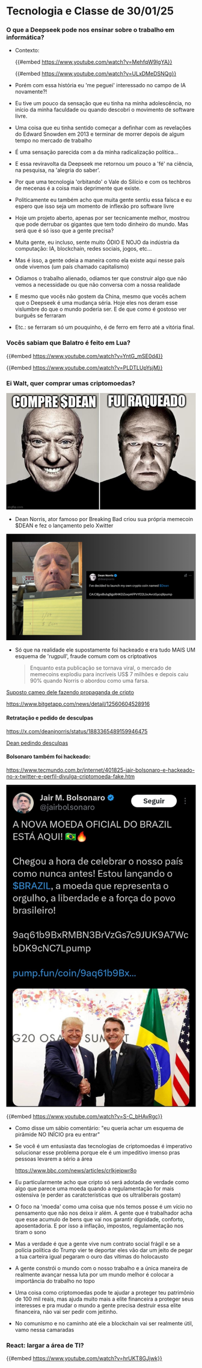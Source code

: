 # Tecnologia e Classe de 30/01/25

### O que a Deepseek pode nos ensinar sobre o trabalho em informática?

- Contexto:

  {{#embed https://www.youtube.com/watch?v=MehfqW9lgYA}}

  {{#embed https://www.youtube.com/watch?v=ULxDMeDSNQg}}

- Porém com essa história eu 'me peguei' interessado no campo de IA novamente?!

- Eu tive um pouco da sensação que eu tinha na minha adolescência, no início da minha faculdade ou quando descobri o movimento de software livre.

- Uma coisa que eu tinha sentido começar a definhar com as revelações do Edward Snowden em 2013 e terminar de morrer depois de algum tempo no mercado de trabalho

- É uma sensação parecida com a da minha radicalização política...

- E essa reviravolta da Deepseek me retornou um pouco a 'fé' na ciência, na pesquisa, na 'alegria do saber'.

- Por que uma tecnologia 'orbitando' o Vale do Silício e com os techbros de mecenas é a coisa mais deprimente que existe.

- Politicamente eu também acho que muita gente sentiu essa faísca e eu espero que isso seja um momento de inflexão pro software livre

- Hoje um projeto aberto, apenas por ser tecnicamente melhor, mostrou que pode derrubar os gigantes que tem todo dinheiro do mundo. Mas será que é só isso que a gente precisa?

- Muita gente, eu incluso, sente muito ÓDIO E NOJO da indústria da computação: IA, blockchain, redes sociais, jogos, etc...

- Mas é isso, a gente odeia a maneira como ela existe aqui nesse país onde vivemos (um país chamado capitalismo)

- Odiamos o trabalho alienado, odiamos ter que construir algo que não vemos a necessidade ou que não conversa com a nossa realidade

- E mesmo que vocês não gostem da China, mesmo que vocês achem que o Deepseek é uma mudança séria. Hoje eles nos deram esse vislumbre do que o mundo poderia ser. E de que como é gostoso ver burguês se ferraram

- Etc.: se ferraram só um pouquinho, é de ferro em ferro até a vitória final.

### Vocês sabiam que Balatro é feito em Lua?

{{#embed https://www.youtube.com/watch?v=YntG_mSE0d4}}

{{#embed https://www.youtube.com/watch?v=PLDTLUpYsjM}}

### Ei Walt, quer comprar umas criptomoedas?

![eiwalt.png](./30_01_25/eiwalt.png)

- Dean Norris, ator famoso por Breaking Bad criou sua própria memecoin $DEAN e fez o lançamento pelo Xwitter

![dean.png](./30_01_25/dean.png)

- Só que na realidade ele supostamente foi hackeado e era tudo MAIS UM esquema de 'rugpull', fraude comum com os criptoativos

  > Enquanto esta publicação se tornava viral, o mercado de memecoins explodiu para incríveis US$ 7 milhões e depois caiu 90% quando Norris o abordou como uma farsa.

[Suposto cameo dele fazendo propaganda de cripto](./30_01_25/dean-cameo.mp4)

<https://www.bitgetapp.com/news/detail/12560604528916>

#### Retratação e pedido de desculpas

<https://x.com/deanjnorris/status/1883365489159946475>

[Dean pedindo desculpas](./30_01_25/dean-desculpas.mp4)

#### Bolsonaro também foi hackeado:

<https://www.tecmundo.com.br/internet/401825-jair-bolsonaro-e-hackeado-no-x-twitter-e-perfil-divulga-criptomoeda-fake.htm>

![bolsie.png](./30_01_25/bolsie.png)

{{#embed https://www.youtube.com/watch?v=S-C_bHAvRgc}}

- Como disse um sábio comentário: "eu queria achar um esquema de pirâmide NO INÍCIO pra eu entrar"

- Se você é um entusiasta das tecnologias de criptomoedas é imperativo solucionar esse problema porque ele é um impeditivo imenso pras pessoas levarem a sério a área

  <https://www.bbc.com/news/articles/crlkjejpwr8o>

- Eu particularmente acho que cripto só será adotada de verdade como algo que parece uma moeda quando a regulamentação for mais ostensiva (e perder as caratcterísticas que os ultraliberais gostam)

- O foco na 'moeda' como uma coisa que nós temos posse é um vício no pensamento que não nos deixa ir além. A gente que é trabalhador acha que esse acumulo de bens que vai nos garantir dignidade, conforto, aposentadoria. E por isso a inflação, impostos, regulamentação nos tiram o sono

- Mas a verdade é que a gente vive num contrato social frágil e se a polícia política do Trump vier te deportar eles vão dar um jeito de pegar a tua carteira igual pegaram o ouro das vítimas do holocausto

- A gente constrói o mundo com o nosso trabalho e a única maneira de realmente avançar nessa luta por um mundo melhor é colocar a importância do trabalho no topo

- Uma coisa como criptomoedas pode te ajudar a proteger teu patrimônio de 100 mil reais, mas ajuda muito mais a elite financeira a proteger seus interesses e pra mudar o mundo a gente precisa destruir essa elite financeira, não vai ser pedir com jeitinho.

- No comunismo e no caminho até ele a blockchain vai ser realmente útil, vamo nessa camaradas

### React: largar a área de TI?

{{#embed https://www.youtube.com/watch?v=hrUKT8GJjwk}}
